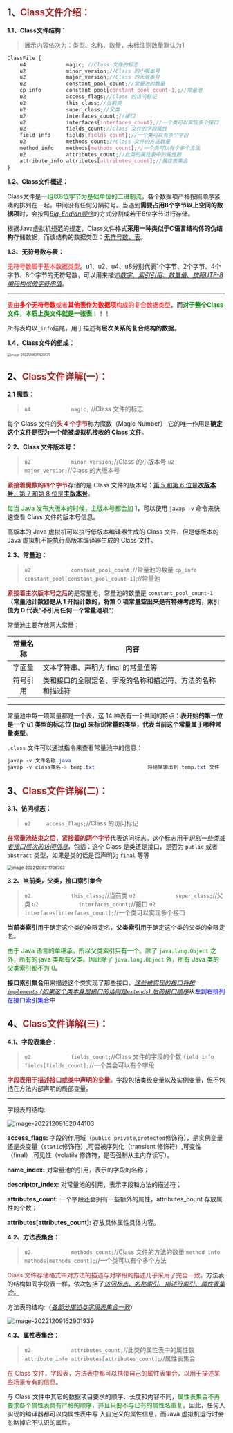 ## 1、<span style="color:brown">Class文件介绍：</span>

**1.1、Class文件结构：**

> 展示内容依次为：类型、名称、数量，未标注则数量默认为1

```scss 
ClassFile {
    u4             magic; //Class 文件的标志
    u2             minor_version;//Class 的小版本号
    u2             major_version;//Class 的大版本号
    u2             constant_pool_count;//常量池的数量
    cp_info        constant_pool[constant_pool_count-1];//常量池
    u2             access_flags;//Class 的访问标记
    u2             this_class;//当前类
    u2             super_class;//父类
    u2             interfaces_count;//接口
    u2             interfaces[interfaces_count];//一个类可以实现多个接口
    u2             fields_count;//Class 文件的字段属性
    field_info     fields[fields_count];//一个类可以有多个字段
    u2             methods_count;//Class 文件的方法数量
    method_info    methods[methods_count];//一个类可以有个多个方法
    u2             attributes_count;//此类的属性表中的属性数
    attribute_info attributes[attributes_count];//属性表集合
}
```

**1.2、Class文件概述：**

Class文件是<span style="color:green">一组以8位字节为基础单位的二进制流</span>，各个数据项严格按照顺序紧凑的排列在一起，中间没有任何分隔符号。当遇到**需要占用8个字节以上空间的数据项**时，会按照<u>*Big-Endian顺序*</u>的方式分割成若干8位字节进行存储。

[^Big-Endian]: 最高位字节位于地址的最低位，最低位的字节位于地址的最高位

根据Java虚拟机规范的规定，Class文件格式**采用一种类似于C语言结构体的伪结构**存储数据，而该结构的数据类型：<u>无符号数、表</u>。

**1.3、无符号数与表：**

<span style="color:red">无符号数属于基本数据类型</span>。u1、u2、u4、u8分别代表1个字节、2个字节、4个字节、8个字节的无符号数，可以用来描述<u>*数字、索引引用、数量值、按照UTF-8编码构成的字符串值*</u>。

---

<span style="color:red">表由**多个无符号数**或者**其他表作为数据项**构成的复合数据类型</span>，而<span style="color:green">**对于整个Class文件，本质上类文件就是一张表**</span>！！！

所有表均以`_info`结尾，用于描述**有层次关系的复合结构的数据**。

**1.4、Class文件的组成：**

<img src="https://raw.githubusercontent.com/root-bine/image/main/Typora-image/Class-Flies01.png" alt="image-20221208211928571" style="zoom: 50%;" />



## 2、<span style="color:brown">Class文件详解(一)：</span>

**2.1 魔数：**

> `u4             magic;` //Class 文件的标志

每个 Class 文件的<span style="color:brown">**头 4 个字节**</span>称为魔数（Magic Number）,它的唯一作用是**确定这个文件是否为一个能被虚拟机接收的 Class 文件**。

**2.2、Class 文件版本号：**

> `u2             minor_version;`//Class 的小版本号
> `u2             major_version;`//Class 的大版本号

<span style="color:brown">**紧接着魔数的四个字节**</span>存储的是 Class 文件的版本号：<u>第 5 和第 6 位是**次版本号**，第 7 和第 8 位是**主版本号**</u>。

<span style="color:green">每当 Java 发布大版本的时候，主版本号都会加 1</span>，可以使用 `javap -v` 命令来快速查看 Class 文件的版本号信息。

高版本的 Java 虚拟机可以执行低版本编译器生成的 Class 文件，但是低版本的 Java 虚拟机不能执行高版本编译器生成的 Class 文件。

**2.3、常量池：**

> `u2             constant_pool_count;`//常量池的数量
> `cp_info        constant_pool[constant_pool_count-1]`;//常量池

<span style="color:brown">**紧接着主次版本号之后**</span>的是常量池，常量池的数量是 `constant_pool_count-1`（**常量池计数器是从 1 开始计数的，将第 0 项常量空出来是有特殊考虑的，索引值为 0 代表“不引用任何一个常量池项”**）

常量池主要存放两大常量：

| 常量名称 | 内容                                                       |
| :------: | ---------------------------------------------------------- |
|  字面量  | 文本字符串、声明为 final 的常量值等                        |
| 符号引用 | 类和接口的全限定名、字段的名称和描述符、方法的名称和描述符 |

---

常量池中每一项常量都是一个表，这 14 种表有一个共同的特点：**表开始的第一位是一个 u1 类型的标志位 (tag) 来标识常量的类型，代表当前这个常量属于哪种常量类型**。

`.class` 文件可以通过指令来查看常量池中的信息：

```scss
javap -v 文件名称.java
javap -v class类名-> temp.txt					将结果输出到 temp.txt 文件
```



## 3、<span style="color:brown">Class文件详解(二)：</span>

**3.1、访问标志：**

> `u2     access_flags;`//Class 的访问标记

<span style="color:brown">**在常量池结束之后，紧接着的两个字节**</span>代表访问标志。这个标志用于<u>*识别一些类或者接口层次的访问信息*</u>，包括：这个 Class 是类还是接口，是否为 `public` 或者 `abstract` 类型，如果是类的话是否声明为 `final` 等等

<img src="https://raw.githubusercontent.com/root-bine/image/main/Typora-image/Class-Files02.png" alt="image-20221208211706703" style="zoom:67%;" />

**3.2、当前类，父类，接口索引集合**

> `u2             this_class;`//当前类
> `u2             super_class;`//父类
> `u2             interfaces_count;`//接口
> `u2             interfaces[interfaces_count];`//一个类可以实现多个接口

**当前类索引**用于确定这个类的全限定名，**父类索引**用于确定这个类的父类的全限定名。

<span style="color:green">由于 Java 语言的单继承，所以父类索引只有一个。除了 `java.lang.Object` 之外，所有的 java 类都有父类。因此除了 `java.lang.Object` 外，所有 Java 类的父类索引都不为 0</span>。

**接口索引集合**用来描述这个类实现了那些接口，<u>*这些被实现的接口将按 `implements` (如果这个类本身是接口的话则是`extends`) 后的接口顺序*</u>从<span style="color:blue">左到右排列在接口索引集合</span>中



## 4、<span style="color:brown">Class文件详解(三)：</span>

**4.1、字段表集合：**

> `u2             fields_count;`//Class 文件的字段的个数
> `field_info     fields[fields_count];`//一个类会可以有个字段

<span style="color:brown">**字段表用于描述接口或类中声明的变量**</span>。字段包括<u>类级变量以及实例变量</u>，但不包括在方法内部声明的局部变量。

---

字段表的结构:

![image-20221209162044103](https://raw.githubusercontent.com/root-bine/image/main/Typora-image/Class-Files03.png)

**access_flags:** 字段的作用域（`public` ,`private`,`protected`修饰符），是实例变量还是类变量（`static`修饰符）,可否被序列化（transient 修饰符）,可变性（final）,可见性（volatile 修饰符，是否强制从主内存读写）。

**name_index:** 对常量池的引用，表示的字段的名称；

**descriptor_index:** 对常量池的引用，表示字段和方法的描述符；

**attributes_count:** 一个字段还会拥有一些额外的属性，attributes_count 存放属性的个数；

**attributes[attributes_count]:** 存放具体属性具体内容。

**4.2、方法表集合：**

> `u2             methods_count;`//Class 文件的方法的数量
> `method_info    methods[methods_count];`//一个类可以有个多个方法

<span style="color:brown">Class 文件存储格式中对方法的描述与对字段的描述几乎采用了完全一致</span>。方法表的结构如同字段表一样，依次包括了<u>*访问标志、名称索引、描述符索引、属性表集合。*</u>

方法表的结构:（<u>*各部分描述与字段表集合一致*</u>）

![image-20221209162901939](https://raw.githubusercontent.com/root-bine/image/main/Typora-image/Class-Files04.png)

**4.3、属性表集合：**

>    `u2             attributes_count;`//此类的属性表中的属性数
>    `attribute_info attributes[attributes_count];`//属性表集合

<span style="color:brown">在 Class 文件，字段表，方法表中都可以携带自己的属性表集合，以用于描述某些场景专有的信息</span>。

与 Class 文件中其它的数据项目要求的顺序、长度和内容不同，<span style="color:green">属性表集合不再要求各个属性表具有严格的顺序，并且只要不与已有的属性名重复</span>。因此，任何人实现的编译器都可以向属性表中写 入自定义的属性信息，而Java 虚拟机运行时会忽略掉它不认识的属性。

